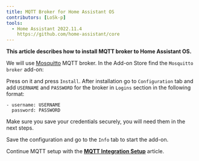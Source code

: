```yaml
---
title: MQTT Broker for Home Assistant OS
contributors: [LoSk-p]
tools:
  - Home Assistant 2022.11.4
    https://github.com/home-assistant/core
---
```


**This article describes how to install MQTT broker to Home Assistant OS.**

<robo-wiki-picture src="home-assistant/mqtt_broker_os.png" />

We will use [Mosquitto](https://mosquitto.org/) MQTT broker. In the Add-on Store find the `Mosquitto broker` add-on:

<robo-wiki-picture src="home-assistant/mosquitto-addon.jpg" />

Press on it and press `Install`. After installation go to `Configuration` tab and add `USERNAME` and `PASSWORD` for the broker in `Logins` section in the following format:

<code-helper copy additionalLine="Mosquitto Broker Options">

```
- username: USERNAME
  password: PASSWORD
```

</code-helper>

<robo-wiki-note type="warning">
  
  Make sure you save your credentials securely, you will need them in the next steps.
  
</robo-wiki-note>

<robo-wiki-picture src="home-assistant/mosquitto-addon-conf.jpg" />

Save the configuration and go to the `Info` tab to start the add-on.

<robo-wiki-picture src="home-assistant/mosquitto-addon-start.jpg" />

Continue MQTT setup with the [**MQTT Integration Setup**](/docs/mqtt-integration) article.